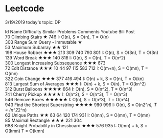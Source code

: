 # Leetcode
3/19/2019
today's topic: DP
	
Id	Name	Difficulty	Similar Problems	Comments	Youtube	Bili	Post					
70	Climbing Stairs	★	746							I: O(n), S = O(n), T = O(n)		
303	Range Sum Query - Immutable	★										
53	Maximum Subarray	★★	121									
198	House Robber	★★★	213	309	740	790	801			I: O(n), S = O(3n), T = O(3n)		
139	Word Break	★★★	140	818						I: O(n), S = O(n), T = O(n^2)		
300	Longest Increasing Subsequence	★★★	673									
72	Edit Distance	★★★	10	44	97	115	583	712		I: O(m+n), S = O(mn), T = O(mn)		
322	Coin Change	★★★	377	416	494					I: O(n) + k, S = O(n), T = O(kn)		
813	Largest Sum of Averages	★★★								I: O(n) + k, S = O(n), T = O(kn^2)		
312	Burst Balloons	★★★★	664							I: O(n), S = O(n^2), T = O(n^3)		
741	Cherry Pickup	★★★★								I: O(n^2), S = O(n^3), T = O(n^3)		
546	Remove Boxes	★★★★★								I: O(n), S = O(n^3), T = O(n^4)		
943	Find the Shortest Superstring	★★★★	980	996						I: O(n), S = O(n*2^n), T = (n^2*2^n)		
62	Unique Paths	★★	63	64	120	174	931			I: O(mn), S = O(mn), T = O(mn)		
85	Maximal Rectangle	★★★	221	304								
688	Knight Probability in Chessboard	★★★	576	935						I: O(mn) + k, S = O(kmn) T = O(kmn)		
